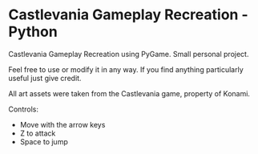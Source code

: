 # Castlevania Gameplay Recreation - Python

Castlevania Gameplay Recreation using PyGame. Small personal project.

Feel free to use or modify it in any way. If you find anything particularly useful just give credit.

All art assets were taken from the Castlevania game, property of Konami.


Controls:
* Move with the arrow keys
* Z to attack
* Space to jump
